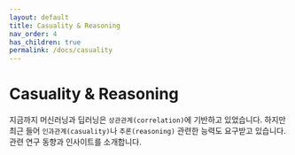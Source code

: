 ```yaml
---
layout: default
title: Casuality & Reasoning
nav_order: 4
has_children: true
permalink: /docs/casuality
---
```


# Casuality & Reasoning

지금까지 머신러닝과 딥러닝은 `상관관계(correlation)`에 기반하고 있었습니다. 하지만 최근 들어 `인과관계(casuality)`나 `추론(reasoning)` 관련한 능력도 요구받고 있습니다. 관련 연구 동향과 인사이트를 소개합니다.
